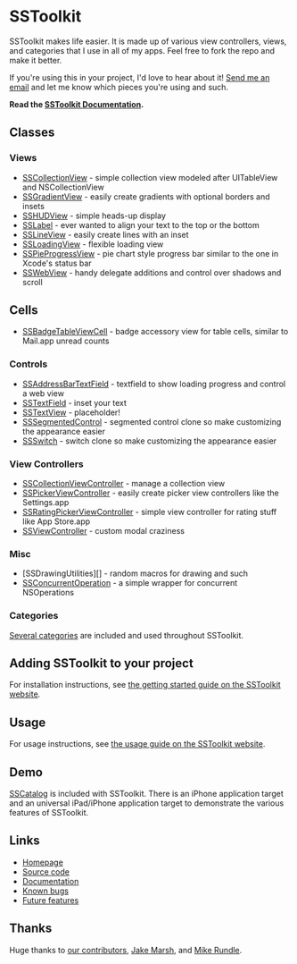 # SSToolkit

SSToolkit makes life easier. It is made up of various view controllers, views, and categories that I use in all of my apps. Feel free to fork the repo and make it better.

If you're using this in your project, I'd love to hear about it! [Send me an email](mailto:sam@samsoff.es) and let me know which pieces you're using and such.

**Read the [SSToolkit Documentation](http://sstoolk.it/documentation).**

## Classes

### Views

* [SSCollectionView][] - simple collection view modeled after UITableView and NSCollectionView
* [SSGradientView][] - easily create gradients with optional borders and insets
* [SSHUDView][] - simple heads-up display
* [SSLabel][] - ever wanted to align your text to the top or the bottom
* [SSLineView][] - easily create lines with an inset
* [SSLoadingView][] - flexible loading view
* [SSPieProgressView][] - pie chart style progress bar similar to the one in Xcode's status bar
* [SSWebView][] - handy delegate additions and control over shadows and scroll

## Cells

* [SSBadgeTableViewCell][] - badge accessory view for table cells, similar to Mail.app unread counts

### Controls

* [SSAddressBarTextField][] - textfield to show loading progress and control a web view
* [SSTextField][] - inset your text
* [SSTextView][] - placeholder!
* [SSSegmentedControl][] - segmented control clone so make customizing the appearance easier
* [SSSwitch][] - switch clone so make customizing the appearance easier

### View Controllers

* [SSCollectionViewController][] - manage a collection view
* [SSPickerViewController][] - easily create picker view controllers like the Settings.app
* [SSRatingPickerViewController][] - simple view controller for rating stuff like App Store.app
* [SSViewController][] - custom modal craziness

### Misc

* [SSDrawingUtilities][] - random macros for drawing and such
* [SSConcurrentOperation][] - a simple wrapper for concurrent NSOperations

### Categories

[Several categories](http://github.com/samsoffes/sstoolkit/blob/master/SSToolkit/SSCategories.h) are included and used throughout SSToolkit.

## Adding SSToolkit to your project

For installation instructions, see [the getting started guide on the SSToolkit website](http://sstoolk.it/#getting-started).

## Usage

For usage instructions, see [the usage guide on the SSToolkit website](http://sstoolk.it/#usage).

## Demo

[SSCatalog][] is included with SSToolkit. There is an iPhone application target and an universal iPad/iPhone application target to demonstrate the various features of SSToolkit.

## Links

* [Homepage](http://sstoolk.it)
* [Source code](http://github.com/samsoffes/sstoolkit)
* [Documentation](http://sstoolk.it/documentation/)
* [Known bugs](http://github.com/samsoffes/sstoolkit/issues/labels/Bug)
* [Future features](http://github.com/samsoffes/sstoolkit/issues/labels/Feature)

## Thanks

Huge thanks to [our contributors](http://github.com/samsoffes/sstoolkit/contributors), [Jake Marsh](http://deallocatedobjects.com), and [Mike Rundle](http://flyosity.com).

[SSViewController]: https://github.com/samsoffes/sstoolkit/blob/master/SSToolkit/SSViewController.h
[SSPickerViewController]: https://github.com/samsoffes/sstoolkit/blob/master/SSToolkit/SSPickerViewController.h
[SSHUDView]: https://github.com/samsoffes/sstoolkit/blob/master/SSToolkit/SSHUDView.h
[SSCollectionView]: https://github.com/samsoffes/sstoolkit/blob/master/SSToolkit/SSCollectionView.h
[SSGradientView]: https://github.com/samsoffes/sstoolkit/blob/master/SSToolkit/SSGradientView.h
[SSLabel]: https://github.com/samsoffes/sstoolkit/blob/master/SSToolkit/SSLabel.h
[SSLineView]: https://github.com/samsoffes/sstoolkit/blob/master/SSToolkit/SSLineView.h
[SSLoadingView]: https://github.com/samsoffes/sstoolkit/blob/master/SSToolkit/SSLoadingView.h
[SSPieProgressView]: https://github.com/samsoffes/sstoolkit/blob/master/SSToolkit/SSPieProgressView.h
[SSTextField]: http://github.com/samsoffes/sstoolkit/blob/master/SSToolkit/SSTextField.h
[SSWebView]: https://github.com/samsoffes/sstoolkit/blob/master/SSToolkit/SSWebView.h
[SSCollectionViewController]: https://github.com/samsoffes/sstoolkit/blob/master/SSToolkit/SSCollectionViewController.h
[SSTextField]: https://github.com/samsoffes/sstoolkit/blob/master/SSToolkit/SSTextField.h
[SSTextView]: https://github.com/samsoffes/sstoolkit/blob/master/SSToolkit/SSTextView.h
[SSTableViewCell]: https://github.com/samsoffes/sstoolkit/blob/master/SSToolkit/SSTableViewCell.h
[SSDrawingMacros]: https://github.com/samsoffes/sstoolkit/blob/master/SSToolkit/SSDrawingMacros.h
[SSConcurrentOperation]: http://github.com/samsoffes/sstoolkit/blob/master/SSToolkit/SSConcurrentOperation.h
[SSKeychain]: https://github.com/samsoffes/sstoolkit/blob/master/SSToolkit/SSKeychain.h
[SSCatalog]: https://github.com/samsoffes/sstoolkit/tree/master/SSCatalog/
[SSBadgeTableViewCell]: https://github.com/samsoffes/sstoolkit/blob/master/SSToolkit/SSBadgeView.h
[SSRatingPickerViewController]: https://github.com/samsoffes/sstoolkit/blob/master/SSToolkit/SSRatingPickerViewController.h
[SSAddressBarTextField]: https://github.com/samsoffes/sstoolkit/blob/master/SSToolkit/SSAddressBarTextField.h
[SSSegmentedControl]: https://github.com/samsoffes/sstoolkit/blob/master/SSToolkit/SSSegmentedControl.h
[SSSwitch]: https://github.com/samsoffes/sstoolkit/blob/master/SSToolkit/SSSwitch.h
